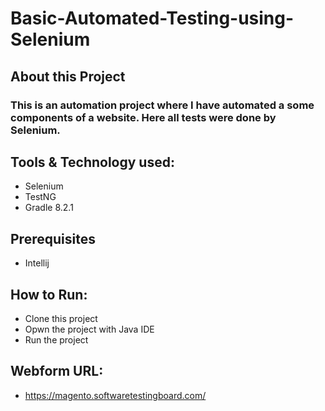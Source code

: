 # Basic-Automated-Testing-using-Selenium

## About this Project
### This is an automation project where I have automated a some components of a website. Here all tests were done by Selenium.

## Tools & Technology used:
- Selenium
- TestNG
- Gradle 8.2.1

## Prerequisites
- Intellij

## How to Run:
- Clone this project
- Opwn the project with Java IDE
- Run the project


## Webform URL:
- https://magento.softwaretestingboard.com/

